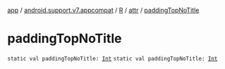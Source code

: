 [app](../../../index.md) / [android.support.v7.appcompat](../../index.md) / [R](../index.md) / [attr](index.md) / [paddingTopNoTitle](./padding-top-no-title.md)

# paddingTopNoTitle

`static val paddingTopNoTitle: `[`Int`](https://kotlinlang.org/api/latest/jvm/stdlib/kotlin/-int/index.html)
`static val paddingTopNoTitle: `[`Int`](https://kotlinlang.org/api/latest/jvm/stdlib/kotlin/-int/index.html)